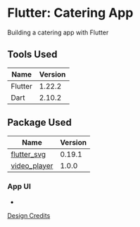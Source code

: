 # Flutter: Catering App

Building a catering app with Flutter

## Tools Used

| Name | Version |
| ------ | ------ |
| Flutter | 1.22.2 |
| Dart | 2.10.2 |

## Package Used

| Name | Version |
| ------ | ------ |
| [flutter_svg](https://pub.dev/packages/flutter_svg) | 0.19.1 |
| [video_player](https://pub.dev/packages/video_player) | 1.0.0 |

### App UI
-

[Design Credits](https://dribbble.com/YUEYUEGUY)